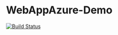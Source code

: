 # WebAppAzure-Demo
[![Build Status](https://dev.azure.com/immadolev/AgileProject/_apis/build/status%2Fbalkanbgboy.WebAppAzure-Demo?branchName=main)](https://dev.azure.com/immadolev/AgileProject/_build/latest?definitionId=3&branchName=main)
